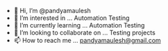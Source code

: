 - 👋 Hi, I’m @pandyamaulesh
- 👀 I’m interested in ... Automation Testing
- 🌱 I’m currently learning ... Automation Testing 
- 💞️ I’m looking to collaborate on ... Testing projects
- 📫 How to reach me ... pandyamaulesh@gmail.com

<!---
pandyamaulesh/pandyamaulesh is a ✨ special ✨ repository because its `README.md` (this file) appears on your GitHub profile.
You can click the Preview link to take a look at your changes.
--->
